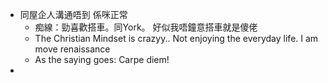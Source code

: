- 同屋企人溝通唔到 係咪正常
	- 痴線：勁喜歡搭車。同York。 好似我唔鐘意搭車就是傻佬
	- The Christian Mindset is crazyy..  Not enjoying the everyday life. I am move renaissance
	- As the saying goes: Carpe diem!
-